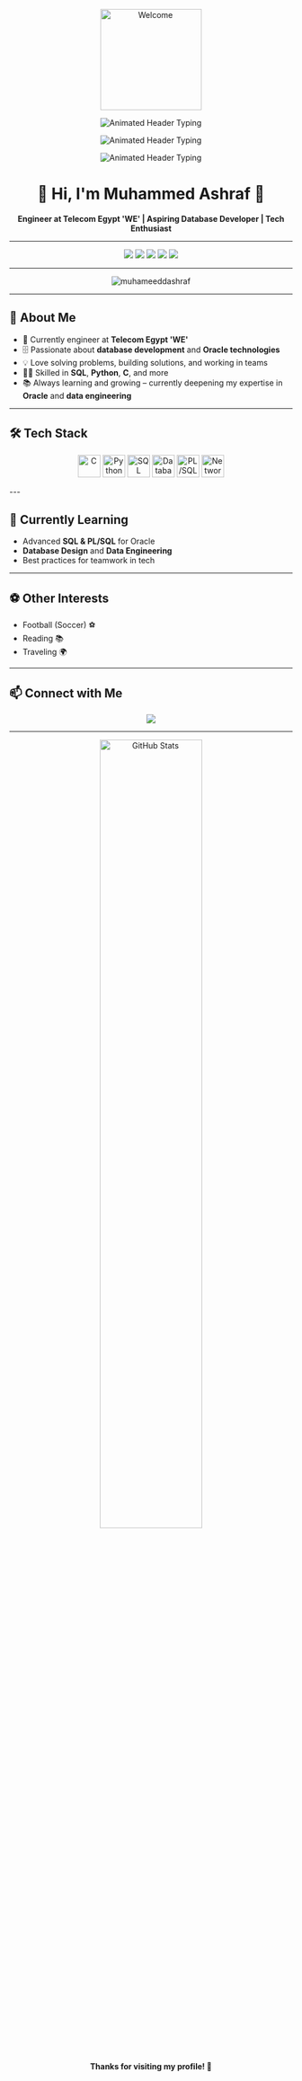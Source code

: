 <p align="center">
  <img src="https://media.giphy.com/media/ASd0Ukj0y3qMM/giphy.gif" width="180" alt="Welcome" />
</p>

<p align="center">
  <img src="https://readme-typing-svg.demolab.com?font=Fira+Code&size=32&pause=2000&color=B22222&center=true&vCenter=true&width=700&lines=*********************" alt="Animated Header Typing" />
</p>

<p align="center">
  <img src="https://readme-typing-svg.demolab.com?font=Fira+Code&size=32&pause=3000&color=B22222&center=true&vCenter=true&width=700&lines=******+WELCOME+******" alt="Animated Header Typing" />
</p>

<p align="center">
  <img src="https://readme-typing-svg.demolab.com?font=Fira+Code&size=32&pause=2000&color=B22222&center=true&vCenter=true&width=700&lines=*********************" alt="Animated Header Typing" />
</p>

<h1 align="center"> 👋 Hi, I'm Muhammed Ashraf 👋 </h1>

<p align="center">
 <b>Engineer at Telecom Egypt 'WE' | Aspiring Database Developer | Tech Enthusiast</b>
</p>

---

<div align="center">
  <img src="https://img.shields.io/badge/SQL-3178C6?style=for-the-badge&logo=sql&logoColor=white" />
  <img src="https://img.shields.io/badge/PL%2FSQL-F80000?style=for-the-badge&logo=oracle&logoColor=white" />
  <img src="https://img.shields.io/badge/Python-3776AB?style=for-the-badge&logo=python&logoColor=white" />
  <img src="https://img.shields.io/badge/C-00599C?style=for-the-badge&logo=c&logoColor=white" />
  <img src="https://img.shields.io/badge/Oracle-F80000?style=for-the-badge&logo=oracle&logoColor=white" />
</div>

---

<p align="center"> <img src="https://komarev.com/ghpvc/?username=Muhameeddashraf&label=Profile%20views&color=0e75b6&style=flat" alt="muhameeddashraf" /> </p>

---
## 🚀 About Me

- 🏢 Currently engineer at **Telecom Egypt 'WE'**
- 🗄️ Passionate about **database development** and **Oracle technologies**
- 💡 Love solving problems, building solutions, and working in teams
- 👨‍💻 Skilled in **SQL**, **Python**, **C**, and more
- 📚 Always learning and growing – currently deepening my expertise in **Oracle** and **data engineering**

---

## 🛠️ Tech Stack

<p align="center">
  <!-- C -->
  <img src="https://cdn.jsdelivr.net/gh/devicons/devicon/icons/c/c-original.svg" width="40" alt="C" />
  <!-- PL/SQL (Oracle icon) -->
  <!-- Python -->
  <img src="https://cdn.jsdelivr.net/gh/devicons/devicon/icons/python/python-original.svg" width="40" alt="Python" />
  <!-- SQL (Generic) -->
  <img src="https://img.icons8.com/color/48/000000/sql.png" width="40" alt="SQL" />
  <!-- Database (MySQL as a generic icon) -->
  <img src="https://cdn.jsdelivr.net/gh/devicons/devicon/icons/mysql/mysql-original.svg" width="40" alt="Database" />
  <img src="https://cdn.jsdelivr.net/gh/devicons/devicon/icons/oracle/oracle-original.svg" width="40" alt="PL/SQL" />
  <!-- Networking (network icon) -->
  <img src="https://img.icons8.com/color/48/000000/network.png" width="40" alt="Networking" />
  <!-- CSS -->
</p>
---

## 🌱 Currently Learning

- Advanced **SQL & PL/SQL** for Oracle
- **Database Design** and **Data Engineering**
- Best practices for teamwork in tech

---

## ⚽ Other Interests

- Football (Soccer) ⚽
- Reading 📚
- Traveling 🌍

---

## 📫 Connect with Me

<p align="center">
  <a href="https://www.linkedin.com/in/muhammedd-ashraf/"><img src="https://img.shields.io/badge/LinkedIn-blue?style=for-the-badge&logo=linkedin" /></a>
</p>

---

<p align="center">
  <img src="https://github-readme-stats.vercel.app/api?username=MuhameeddAshraf&show_icons=true&theme=tokyonight&hide_title=true" alt="GitHub Stats" width="60%" />
</p>

<p align="center"><b>Thanks for visiting my profile! 🚀</b></p>

